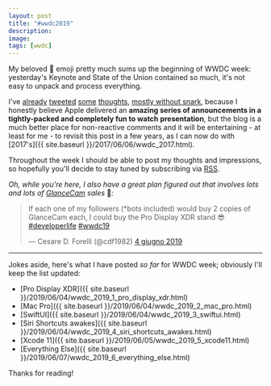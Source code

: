 ```yaml
---
layout: post
title: "#wwdc2019"
description:
image:
tags: [wwdc]
---
```

My beloved 🤯 emoji pretty much sums up the beginning of WWDC week: yesterday's Keynote and State of the Union contained so much, it's not easy to unpack and process everything.

I've [already](https://twitter.com/cdf1982/status/1135653180195450880) [tweeted](https://twitter.com/cdf1982/status/1135667752281280512) [some](https://twitter.com/cdf1982/status/1135674984012103682) [thoughts](https://twitter.com/cdf1982/status/1135669327187927041), [mostly without snark](https://twitter.com/cdf1982/status/1135685124463439872), because I honestly believe Apple delivered an **amazing series of announcements in a tightly-packed and completely fun to watch presentation**, but the blog is a much better place for non-reactive comments and it will be entertaining - at least for me - to revisit this post in a few years, as I can now do with [2017's]({{ site.baseurl }}/2017/06/06/wwdc_2017.html).

Throughout the week I should be able to post my thoughts and impressions, so hopefully you'll decide to stay tuned by subscribing via [RSS](cdf1982.com/feed.xml).

*Oh, while you're here, I also have a great plan figured out that involves lots and lots of [GlanceCam](https://itunes.apple.com/us/app/glancecam-ip-webcam-viewer/id1360797896?l=it&ls=1&mt=12) sales* 🤑*:*
<blockquote class="twitter-tweet" data-lang="it"><p lang="en" dir="ltr">If each one of my followers (*bots included) would buy 2 copies of GlanceCam each, I could buy the Pro Display XDR stand 😎 <a href="https://twitter.com/hashtag/developerlife?src=hash&amp;ref_src=twsrc%5Etfw">#developerlife</a> <a href="https://twitter.com/hashtag/wwdc19?src=hash&amp;ref_src=twsrc%5Etfw">#wwdc19</a></p>&mdash; Cesare D. Forelli (@cdf1982) <a href="https://twitter.com/cdf1982/status/1135799133833453568?ref_src=twsrc%5Etfw">4 giugno 2019</a></blockquote> <script async src="https://platform.twitter.com/widgets.js" charset="utf-8"></script> 


---

Jokes aside, here's what I have posted *so far* for WWDC week; obviously I'll keep the list updated:

- [Pro Display XDR]({{ site.baseurl }}/2019/06/04/wwdc_2019_1_pro_display_xdr.html)
- [Mac Pro]({{ site.baseurl }}/2019/06/04/wwdc_2019_2_mac_pro.html)
- [SwiftUI]({{ site.baseurl }}/2019/06/04/wwdc_2019_3_swiftui.html)
- [Siri Shortcuts awakes]({{ site.baseurl }}/2019/06/04/wwdc_2019_4_siri_shortcuts_awakes.html)
- [Xcode 11]({{ site.baseurl }}/2019/06/05/wwdc_2019_5_xcode11.html)
- [Everything Else]({{ site.baseurl }}/2019/06/07/wwdc_2019_6_everything_else.html)

Thanks for reading!